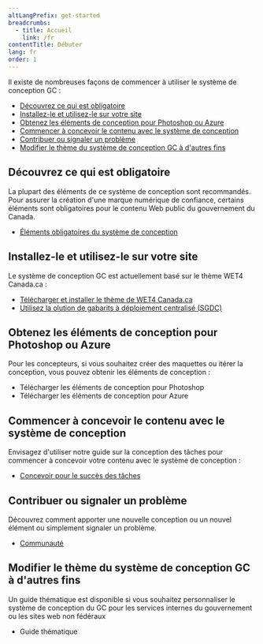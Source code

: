```yaml
---
altLangPrefix: get-started
breadcrumbs:
  - title: Accueil
    link: /fr
contentTitle: Débuter
lang: fr
order: 1
---
```

<p>Il existe de nombreuses façons de commencer à utiliser le système de conception GC :</p>
<ul>
  <li><a href="#obligatoire">Découvrez ce qui est obligatoire</a></li>
  <li><a href="#installer">Installez-le et utilisez-le sur votre site</a></li>
  <li><a href="#design">Obtenez les éléments de conception pour Photoshop ou Azure</a></li>
  <li><a href="#conception">Commencer à concevoir le contenu avec le système de conception</a></li>
  <li><a href="#contribution">Contribuer ou signaler un problème</a></li>
  <li><a href="#theme">Modifier le thème du système de conception GC à d'autres fins</a></li>
</ul>

<section>
  <h2 id="obligatoire">Découvrez ce qui est obligatoire</h2>
  <p>La plupart des éléments de ce système de conception sont recommandés. Pour assurer la création d'une marque numérique de confiance, certains éléments sont obligatoires pour le contenu Web public du gouvernement du Canada.</p>
  <ul>
    <li><a href="https://www.canada.ca/fr/secretariat-conseil-tresor/services/communications-gouvernementales/specifications-contenu-architecture-information-canada/elements-obligatoires.html"> Éléments obligatoires du système de conception</a></li>
  </ul>
</section>
<section>
  <h2 id="installer">Installez-le et utilisez-le sur votre site</h2>
  <p>Le système de conception GC est actuellement basé sur le thème WET4 Canada.ca :</p>
  <ul>
    <li><a href="https://github.com/wet-boew/GCWeb/releases/tag/v6.0">Télécharger et installer le thème de WET4 Canada.ca</a></li>
    <li><a href="https://cenw-wscoe.github.io/sgdc-cdts/docs/index-fr.html">Utilisez la olution de gabarits à déploiement centralisé (SGDC)</a></li>
  </ul>
</section>
<section>
  <h2 id="design">Obtenez les éléments de conception pour Photoshop ou Azure</h2>
  <p>Pour les concepteurs, si vous souhaitez créer des maquettes ou itérer la conception, vous pouvez obtenir les éléments de conception :</p>
  <ul>
    <li>Télécharger les éléments de conception pour Photoshop</li>
    <li>Télécharger les éléments de conception pour Azure</li>
  </ul>
</section>
<section>
  <h2 id="conception">Commencer à concevoir le contenu avec le système de conception</h2>
  <p>Envisagez d'utiliser notre guide sur la conception des tâches pour commencer à concevoir votre contenu avec le système de conception :</p>
  <ul>
    <li><a href="./conception-contenu/concevoir-succes-taches">Concevoir pour le succès des tâches</a></li>
  </ul>
</section>
<section>
  <h2 id="contribution">Contribuer ou signaler un problème</h2>
  <p>Découvrez comment apporter une nouvelle conception ou un nouvel élément ou simplement signaler un problème.</p>
  <ul>
    <li><a href="./communaute">Communauté</a></li>
  </ul>
</section>
<section>
  <h2 id="theming">Modifier le thème du système de conception GC à d'autres fins</h2>
  <p>Un guide thématique est disponible si vous souhaitez personnaliser le système de conception du GC pour les services internes du gouvernement ou les sites web non fédéraux</p>
  <ul>
    <li>Guide thématique</li>
  </ul>
</section>
